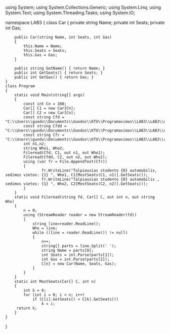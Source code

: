 using System;
using System.Collections.Generic;
using System.Linq;
using System.Text;
using System.Threading.Tasks;
using System.IO;

namespace LAB3
{
    class Car
    {
        private string Name;
        private int Seats;
        private int Gas;

        public Car(string Name, int Seats, int Gas)
        {
            this.Name = Name;
            this.Seats = Seats;
            this.Gas = Gas;
        }

        public string GetName() { return Name; }
        public int GetSeats() { return Seats; }
        public int GetGas() { return Gas; }
    }
    class Program
    {
        static void Main(string[] args)
        {
            const int Cn = 100;
            Car[] C1 = new Car[Cn];
            Car[] C2 = new Car[Cn];
            const string Cfd = "C:\\Users\\guodu\\Documents\\Guodos\\KTU\\Programavimas\\LAB3\\LAB3\\duom.txt";
            const string Cfdd = "C:\\Users\\guodu\\Documents\\Guodos\\KTU\\Programavimas\\LAB3\\LAB3\\duom2.txt";
            const string Cfr = "C:\\Users\\guodu\\Documents\\Guodos\\KTU\\Programavimas\\LAB3\\LAB3\\rez.txt";
            int n1,n2;
            string Who1, Who2;
            Fileread(Cfd, C1, out n1, out Who1);
            Fileread(Cfdd, C2, out n2, out Who2);
            using (var fr = File.AppendText(Cfr))
            {
                    fr.WriteLine("Talpiausias studento {0} automobilis, sedimos vietos: {1} ", Who1, C1[MostSeats(C1, n1)].GetSeats());
                    fr.WriteLine("Talpiausias studento {0} automobilis , sedimos vietos: {1} ", Who2, C2[MostSeats(C2, n2)].GetSeats());
            }
        }
        static void Fileread(string fd, Car[] C, out int n, out string Who)
        {
            n = 0;
            using (StreamReader reader = new StreamReader(fd))
            {
                string line=reader.ReadLine();
                Who = line;
                while ((line = reader.ReadLine()) != null)
                {
                    n++;
                    string[] parts = line.Split(' ');
                    string Name = parts[0];
                    int Seats = int.Parse(parts[1]);
                    int Gas = int.Parse(parts[2]);
                    C[n] = new Car(Name, Seats, Gas);
                }
            }
        }
        static int MostSeats(Car[] C, int n)
        {
            int k = 0;
            for (int i = 0; i < n; i++) 
                if (C[i].GetSeats() < C[k].GetSeats())
                    k = i;
         return k;
        }
    }
}
